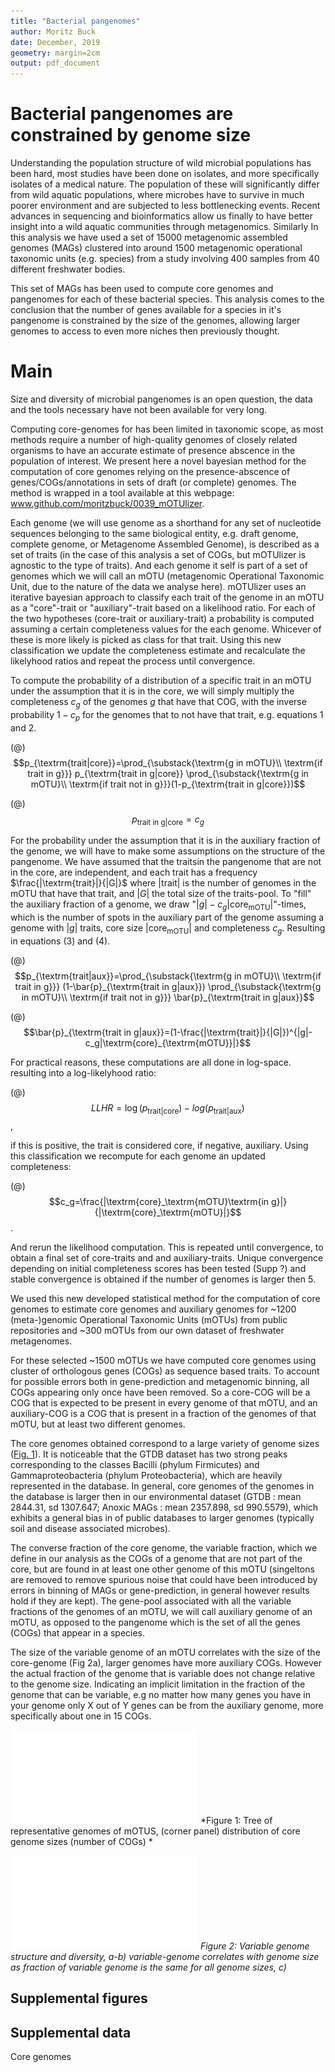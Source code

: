 ```yaml
---
title: "Bacterial pangenomes"
author: Moritz Buck
date: December, 2019
geometry: margin=2cm
output: pdf_document
---
```


# Bacterial pangenomes are constrained by genome size

Understanding the population structure of wild microbial populations has been hard, most studies have been done on isolates, and more specifically isolates of a medical nature. The population of these will significantly differ from wild aquatic populations, where microbes have to survive in much poorer environment and are subjected to less bottlenecking events.
Recent advances in sequencing and bioinformatics allow us finally to have better insight into a wild aquatic communities through metagenomics. Similarly
In this analysis we have used a set of 15000 metagenomic assembled genomes (MAGs) clustered into around 1500 metagenomic operational taxonomic units (e.g. species) from a study involving 400 samples from 40 different freshwater bodies.

This set of MAGs has been used to compute core genomes and pangenomes for each of these bacterial species. This analysis comes to the conclusion that the number of genes available for a species in it's pangenome is constrained by the size of the genomes, allowing larger genomes to access to even more niches then previously thought.


# Main

Size and diversity of microbial pangenomes is an open question, the data and the tools necessary have not been available for very long.

Computing core-genomes for has been limited in taxonomic scope, as most methods require a number of high-quality genomes of closely related organisms to have an accurate estimate of presence abscence in the population of interest. We present here a novel bayesian method for the computation of core genomes relying on the presence-abscence of genes/COGs/annotations in sets of draft (or complete) genomes. The method is wrapped in a tool available at this webpage: www.github.com/moritzbuck/0039_mOTUlizer.

Each genome (we will use genome as a shorthand for any set of nucleotide sequences belonging to the same biological entity, e.g. draft genome, complete genome, or Metagenome Assembled Genome), is described as a set of traits (in the case of this analysis a set of COGs, but mOTUlizer is agnostic to the type of traits). And each genome it self is part of a set of genomes which we will call an mOTU (metagenomic Operational Taxonomic Unit, due to the nature of the data we analyse here). mOTUlizer uses an iterative bayesian approach to classify each trait of the genome in an mOTU as a "core"-trait or "auxiliary"-trait based on a likelihood ratio. For each of the two hypotheses (core-trait or auxiliary-trait) a probability is computed assuming a certain completeness values for the each genome. Whicever of these is more likely is picked as class for that trait. Using this new classification we update the completeness estimate and recalculate the likelyhood ratios and repeat the process until convergence.

To compute the probability of a distribution of a specific trait in an mOTU under the assumption that it is in the core, we will simply multiply the completeness $c_g$ of the genomes $g$ that have that COG, with the inverse probability $1-c_p$ for the genomes that to not have that trait, e.g. equations 1 and 2.

(@) $$p_{\textrm{trait|core}}=\prod_{\substack{\textrm{g in mOTU}\\ \textrm{if trait in g}}} p_{\textrm{trait in g|core}} \prod_{\substack{\textrm{g in mOTU}\\ \textrm{if trait not in g}}}(1-p_{\textrm{trait in g|core}})$$

(@) $$p_{\textrm{trait in g|core}}=c_g$$

For the probability under the assumption that it is in the auxiliary fraction of the genome, we will have to make some assumptions on the structure of the pangenome. We have assumed that the traitsin the pangenome that are not in the core, are independent, and each trait has a frequency $\frac{|\textrm{trait}|}{|G|}$ where $|\textrm{trait}|$ is the number of genomes in the mOTU that have that trait, and $|G|$ the total size of the traits-pool. To "fill" the auxiliary fraction of a genome, we draw "$|g|-c_g|\textrm{core}_{\textrm{mOTU}}|$"-times, which is the number of spots in the auxiliary part of the genome assuming a genome with $|g|$ traits, core size $|\textrm{core}_\textrm{mOTU}|$ and completeness $c_g$. Resulting in equations (3) and (4).

(@) $$p_{\textrm{trait|aux}}=\prod_{\substack{\textrm{g in mOTU}\\ \textrm{if trait in g}}} (1-\bar{p}_{\textrm{trait in g|aux}}) \prod_{\substack{\textrm{g in mOTU}\\ \textrm{if trait not in g}}} \bar{p}_{\textrm{trait in g|aux}}$$

(@) $$\bar{p}_{\textrm{trait in g|aux}}=(1-\frac{|\textrm{trait}|}{|G|})^{|g|-c_g|\textrm{core}_{\textrm{mOTU}}|}$$

For practical reasons, these computations are all done in log-space. resulting into a log-likelyhood ratio:

(@) $$LLHR=\log{(p_{\textrm{trait|core}})}-log{(p_{\textrm{trait|aux}})}$$,

if this is positive, the trait is considered core, if negative, auxiliary. Using this classification we recompute for each genome an updated completeness:

(@) $$c_g=\frac{|\textrm{core}_\textrm{mOTU}\textrm{in g}|}{|\textrm{core}_\textrm{mOTU}|}$$.

And rerun the likelihood computation. This is repeated until convergence, to obtain a final set of core-traits and and auxiliary-traits. Unique convergence depending on initial completeness scores has been tested (Supp ?) and stable convergence is obtained if the number of genomes is larger then 5.

We used this new developed statistical method for the computation of core genomes to estimate core genomes and auxiliary genomes for ~1200 (meta-)genomic Operational Taxonomic Units (mOTUs) from public repositories and ~300 mOTUs from our own dataset of freshwater metagenomes.

For these selected ~1500 mOTUs we have computed core genomes using cluster of orthologous genes (COGs) as sequence based traits. To account for possible errors both in gene-prediction and metagenomic binning, all COGs appearing only once have been removed. So a core-COG will be a COG that is expected to be present in every genome of that mOTU, and an auxiliary-COG is a COG that is present in a fraction of the genomes of that mOTU, but at least two different genomes.

The core genomes obtained correspond to a large variety of genome sizes ([Fig. 1](#sup_1a)). It is noticeable that the GTDB dataset has two strong peaks corresponding to the classes Bacilli (phylum Firmicutes) and Gammaproteobacteria (phylum Proteobacteria), which are heavily represented in the database. In general, core genomes of the genomes in the database is larger then in our environmental dataset (GTDB : mean 2844.31, sd 1307.647; Anoxic MAGs : mean 2357.898, sd 990.5579), which exhibits a general bias in of public databases to larger genomes (typically soil and disease associated microbes).

The converse fraction of the core genome, the variable fraction, which we define in our analysis as the COGs of a genome that are not part of the core, but are found in at least one other genome of this mOTU (singeltons are removed to remove spurious noise that could have been introduced by errors in binning of MAGs or gene-prediction, in general however results hold if they are kept). The gene-pool associated with all the variable fractions of the genomes of an mOTU, we will call auxiliary genome of an mOTU, as opposed to the pangenome which is the set of all the genes (COGs) that appear in a species.

The size of the variable genome of an mOTU correlates with the size of the core-genome (Fig 2a), larger genomes have more auxiliary COGs. However the actual fraction of the genome that is variable does not change relative to the genome size. Indicating an implicit limitation in the fraction of the genome that can be variable, e.g no matter how many genes you have in your genome only X out of Y genes can be from the auxiliary genome, more specifically about one in 15 COGs.


![fig_1](figs/Supplemental_fig_1_tree.pdf)
*Figure 1: Tree of representative genomes of mOTUS, (corner panel) distribution of core genome sizes (number of COGs) *

![fig_2](figs/Fig2_full.pdf)
*Figure 2: Variable genome structure and diversity, a-b) variable-genome correlates with genome size as fraction of variable genome is the same for all genome sizes, c)*


## Supplemental figures


## Supplemental data

Core genomes
